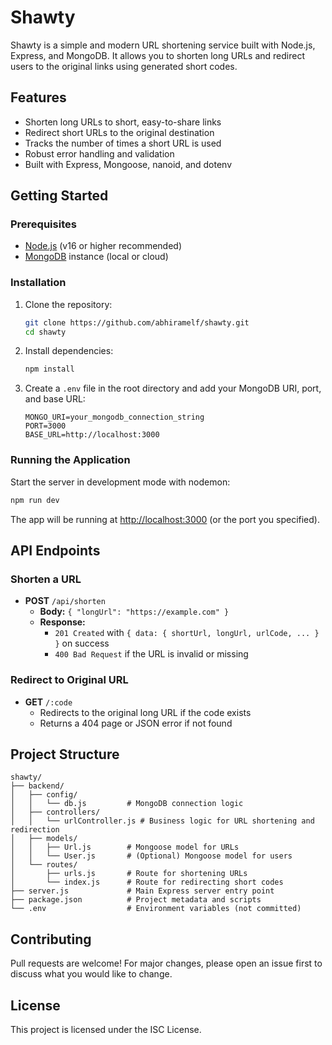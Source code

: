 # Shawty

Shawty is a simple and modern URL shortening service built with Node.js, Express, and MongoDB. It allows you to shorten long URLs and redirect users to the original links using generated short codes.

## Features

- Shorten long URLs to short, easy-to-share links
- Redirect short URLs to the original destination
- Tracks the number of times a short URL is used
- Robust error handling and validation
- Built with Express, Mongoose, nanoid, and dotenv

## Getting Started

### Prerequisites

- [Node.js](https://nodejs.org/) (v16 or higher recommended)
- [MongoDB](https://www.mongodb.com/) instance (local or cloud)

### Installation

1. Clone the repository:

   ```bash
   git clone https://github.com/abhiramelf/shawty.git
   cd shawty
   ```

2. Install dependencies:

   ```bash
   npm install
   ```

3. Create a `.env` file in the root directory and add your MongoDB URI, port, and base URL:

   ```env
   MONGO_URI=your_mongodb_connection_string
   PORT=3000
   BASE_URL=http://localhost:3000
   ```

### Running the Application

Start the server in development mode with nodemon:

```bash
npm run dev
```

The app will be running at [http://localhost:3000](http://localhost:3000) (or the port you specified).

## API Endpoints

### Shorten a URL

- **POST** `/api/shorten`
  - **Body:** `{ "longUrl": "https://example.com" }`
  - **Response:**
    - `201 Created` with `{ data: { shortUrl, longUrl, urlCode, ... } }` on success
    - `400 Bad Request` if the URL is invalid or missing

### Redirect to Original URL

- **GET** `/:code`
  - Redirects to the original long URL if the code exists
  - Returns a 404 page or JSON error if not found

## Project Structure

```text
shawty/
├── backend/
│   ├── config/
│   │   └── db.js         # MongoDB connection logic
│   ├── controllers/
│   │   └── urlController.js # Business logic for URL shortening and redirection
│   ├── models/
│   │   ├── Url.js        # Mongoose model for URLs
│   │   └── User.js       # (Optional) Mongoose model for users
│   └── routes/
│       ├── urls.js       # Route for shortening URLs
│       └── index.js      # Route for redirecting short codes
├── server.js             # Main Express server entry point
├── package.json          # Project metadata and scripts
└── .env                  # Environment variables (not committed)
```

## Contributing

Pull requests are welcome! For major changes, please open an issue first to discuss what you would like to change.

## License

This project is licensed under the ISC License.
